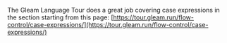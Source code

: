 
The Gleam Language Tour does a great job covering case expressions in the section starting from this page: [https://tour.gleam.run/flow-control/case-expressions/](https://tour.gleam.run/flow-control/case-expressions/)
